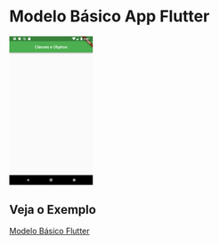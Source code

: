 # Modelo Básico App Flutter

<img src="https://github.com/thiagobraddock/senac-android/blob/master/aula4/Screenshot_1560966474.png" width="150">

## Veja o Exemplo

[Modelo Básico Flutter](modelo.dart)

